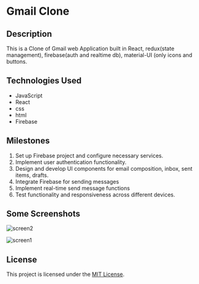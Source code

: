 # Gmail Clone

## Description
This is a Clone of Gmail web Application built in React, redux(state management), firebase(auth and realtime db), material-UI (only icons and buttons.

## Technologies Used
- JavaScript
- React
- css
- html
- Firebase

## Milestones
1. Set up Firebase project and configure necessary services.
2. Implement user authentication functionality.
3. Design and develop UI components for email composition, inbox, sent items, drafts.
4. Integrate Firebase for sending messages
5. Implement real-time send message functions
6. Test functionality and responsiveness across different devices.

## Some Screenshots

![screen2](https://user-images.githubusercontent.com/68134403/144436124-f3664534-e5a1-4324-a50e-ff38b8c79802.png)


![screen1](https://user-images.githubusercontent.com/68134403/144436153-f20419fb-7075-4bbd-b80f-327fd1d0a0f5.png)

## License
This project is licensed under the [MIT License](https://opensource.org/licenses/MIT).
